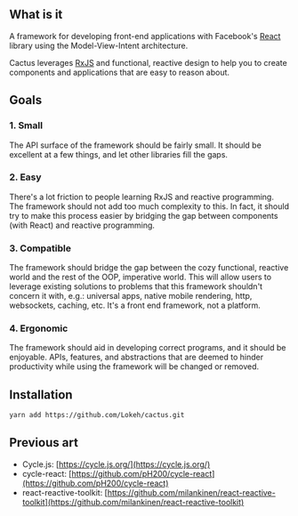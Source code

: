 ## What is it

A framework for developing front-end applications with Facebook's
[React](https://facebook.github.io/react/) library using the Model-View-Intent architecture.

Cactus leverages [RxJS](https://github.com/ReactiveX/rxjs) and functional, reactive design
to help you to create components and applications that are easy to reason about.

## Goals

### 1. Small

The API surface of the framework should be fairly small.
It should be excellent at a few things, and let other libraries fill the gaps.

### 2. Easy

There's a lot friction to people learning RxJS and reactive programming. The framework
should not add too much complexity to this. In fact, it should try to make this process
easier by bridging the gap between components (with React) and reactive programming.

### 3. Compatible

The framework should bridge the gap between the cozy functional, reactive world and the
rest of the OOP, imperative world. This will allow users to leverage existing solutions
to problems that this framework shouldn't concern it with, e.g.: universal apps, native
mobile rendering, http, websockets, caching, etc. It's a front end framework, not a
platform.

### 4. Ergonomic

The framework should aid in developing correct programs, and it should be enjoyable.
APIs, features, and abstractions that are deemed to hinder productivity while using
the framework will be changed or removed.

## Installation

```bash
yarn add https://github.com/Lokeh/cactus.git
```

## Previous art

- Cycle.js: [https://cycle.js.org/](https://cycle.js.org/)
- cycle-react: [https://github.com/pH200/cycle-react](https://github.com/pH200/cycle-react)
- react-reactive-toolkit: [https://github.com/milankinen/react-reactive-toolkit](https://github.com/milankinen/react-reactive-toolkit)
